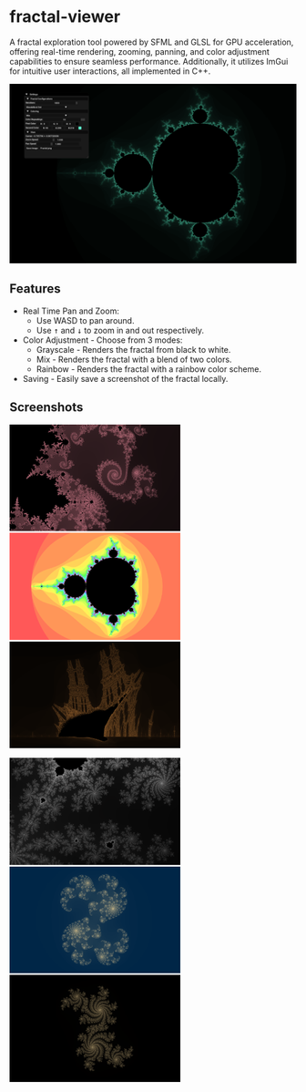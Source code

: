 # fractal-viewer

A fractal exploration tool powered by SFML and GLSL for GPU acceleration, offering real-time rendering, zooming, panning, and color adjustment capabilities to ensure seamless performance. Additionally, it utilizes ImGui for intuitive user interactions, all implemented in C++.

![](screenshots/Program.png)

## Features

* Real Time Pan and Zoom:
  * Use WASD to pan around.
  * Use <kbd>↑</kbd> and <kbd>↓</kbd> to zoom in and out respectively.
* Color Adjustment - Choose from 3 modes:
  * Grayscale - Renders the fractal from black to white.
  * Mix - Renders the fractal with a blend of two colors.
  * Rainbow - Renders the fractal with a rainbow color scheme.
* Saving - Easily save a screenshot of the fractal locally.

## Screenshots

<p>
    <img src="screenshots/Fractal1.png" width=300>
    <img src="screenshots/Fractal2.png" width=300>
    <img src="screenshots/Fractal3.png" width=300>
</p>
<p>
    <img src="screenshots/Fractal4.png" width=300>
    <img src="screenshots/Fractal5.png" width=300>
    <img src="screenshots/Fractal6.png" width=300>
</p>